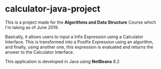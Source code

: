 # calculator-java-project

This is a project made for the **Algorithms and Data Structure** Course which I'm taking as of June 2019.

Basically, it allows users to input a Infix Expression using a Calculator Interface. This is  transformed into a Postfix Expression
using an algorithm, and finally, using another one, this expression is evaluated and returns the answer to the Calculator Interface.

This application is developed in Java using **NetBeans** 8.2
